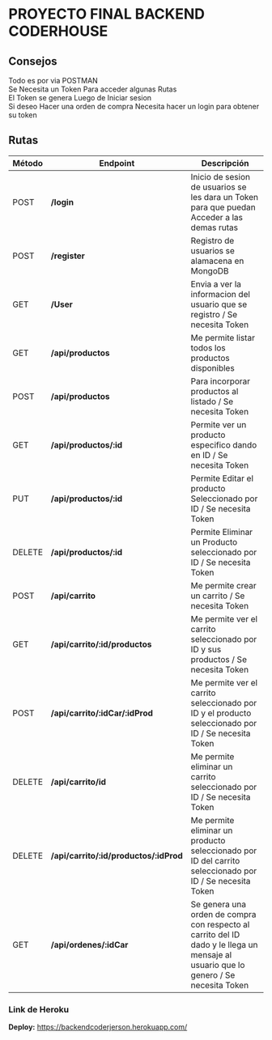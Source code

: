 # PROYECTO FINAL BACKEND CODERHOUSE
## Consejos
Todo es por via POSTMAN <br>
Se Necesita un Token Para acceder algunas Rutas <br>
El Token se genera Luego de Iniciar sesion <br>
Si deseo Hacer una orden de compra Necesita hacer un login para obtener su token

## Rutas

| Método | Endpoint                | Descripción                                                                                                                                                                                                                 |
| ------ | ----------------------- | --------------------------------------------------------------------------------------------------------------------------------------------------------------------------------------------------------------------------- |
| POST    | **/login**     | Inicio de sesion de usuarios se les dara un Token para que puedan Acceder a las demas rutas                                                                                                                                                                         |
| POST    | **/register**     | Registro de usuarios se alamacena en MongoDB |
| GET    | **/User**     | Envia a ver la informacion del usuario que se registro / Se necesita Token                                                                                                                                                                          |
| GET    | **/api/productos**     | Me permite listar todos los productos disponibles                                                                                                                                                                           |
| POST   | **/api/productos**     | Para incorporar productos al listado / Se necesita Token                                                                                                                                                                                         |
| GET    | **/api/productos/:id** | Permite ver un producto especifico dando en ID / Se necesita Token                                                                                                                                                           |
| PUT    | **/api/productos/:id**     | Permite Editar el producto Seleccionado por ID / Se necesita Token  |
| DELETE    | **/api/productos/:id**     | Permite Eliminar un Producto seleccionado por ID / Se necesita Token |
| POST    | **/api/carrito**     | Me permite crear un carrito / Se necesita Token |
| GET    | **/api/carrito/:id/productos**     | Me permite ver el carrito seleccionado por ID y sus productos / Se necesita Token |
| POST    | **/api/carrito/:idCar/:idProd**        | Me permite ver el carrito seleccionado por ID y el producto seleccionado por ID / Se necesita Token|
| DELETE    | **/api/carrito/id**        |Me permite eliminar un carrito seleccionado por ID / Se necesita Token|
| DELETE    | **/api/carrito/:id/productos/:idProd**        |Me permite eliminar un producto seleccionado por ID  del carrito seleccionado por ID / Se necesita Token|
| GET   | **/api/ordenes/:idCar**        |Se genera una orden de compra con respecto al carrito del ID dado y le llega un mensaje al usuario que lo genero / Se necesita Token|


### Link de Heroku

**Deploy:**
https://backendcoderjerson.herokuapp.com/
